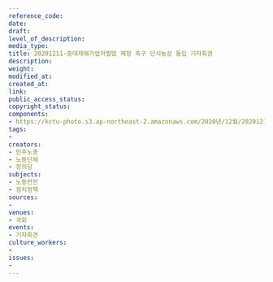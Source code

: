 ```yaml
---
reference_code: 
date: 
draft: 
level_of_description: 
media_type: 
title: 20201211-중대재해기업처벌법 제정 촉구 단식농성 돌입 기자회견
description: 
weight: 
modified_at: 
created_at: 
link: 
public_access_status: 
copyright_status: 
components:
- https://kctu-photo.s3.ap-northeast-2.amazonaws.com/2020년/12월/20201211-중대재해기업처벌법+제정+촉구+단식농성+돌입+기자회견/_PIG4968.JPG
tags:
- 
creators:
- 민주노총
- 노동단체
- 정의당
subjects:
- 노동안전
- 정치정책
sources:
- 
venues:
- 국회
events:
- 기자회견
culture_workers:
- 
issues:
- 
---
```

